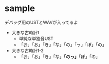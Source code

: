 # sample

デバッグ用のUSTとWAVが入ってるよ

-   大きな古時計1
    -   単純な単独音UST
    -   「お」「お」「き」「な」「の」「っ」「ぽ」「の」
-   大きな古時計1-2
    -   「お」「お」「き」「な」**「のっ」**「ぽ」「の」
